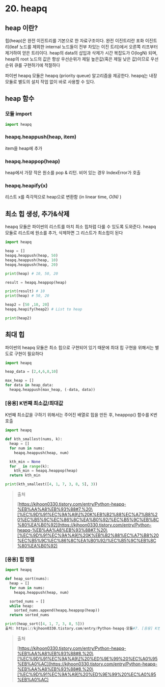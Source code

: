 # 20. heapq

## heap 이란?

힙(heap)은 완전 이진트리를 기본으로 한 자료구조이다. 완전 이진트리란 포화 이진트리(leaf 노드를 제외한 internal 노드들이 전부 차있는 이진 트리)에서 오른쪽 리프부터 제거하여 얻은 트리이다. heap의 data의 삽입과 삭제가  시간 복잡도가 O(logN) 되며, heap의 root 노드의 값은 항상 우선순위가 제일 높은값(혹은 제일 낮은 값)이므로 우선순위 큐를 구현하기에 적절하다&#x20;

파이썬 heapq 모듈은 heapq (priority queue) 알고리즘을 제공한다. heapq는 내장 모듈로 별도의 설치 작업 없이 바로 사용할 수 있다.

## heap 함수

### 모듈 import

```python
import heapq
```

### heapq.heappush(heap, item)

item을 heap에 추가

### heapq.heappop(heap)

heap에서 가장 작은 원소를 pop & 리턴. 비어 있는 경우 IndexError가 호출

### heapq.heapify(x)

리스트 x를 즉각적으로 heap으로 변환함 (in linear time, _O(N)_ )

## 최소 힙 생성, 추가&삭제

heapq 모듈은 파이썬의 리스트를 마치 최소 힙처럼 다룰 수 있도록 도와준다.  heapq 모듈로 리스트에 원소를 추가, 삭제하면 그 리스트가 최소힙이 된다

```python
import heapq

heap = []
heapq.heappush(heap, 50)
heapq.heappush(heap, 10)
heapq.heappush(heap, 20)

print(heap) # 10, 50, 20

result = heapq.heappop(heap)

print(result) # 10
print(heap) # 50, 20

heap2 = [50 ,10, 20]
heapq.heapify(heap2) # List to heap

print(heap2) 
```

## 최대 힙

파이썬의 heapq 모듈은 최소 힙으로 구현되어 있기 때문에 최대 힙 구현을 위해서는 별도로 구현이 필요하다

```python
import heapq

heap_data = [2,4,6,8,10]

max_heap = []
for data in heap_data:
  heapq.heappush(max_heap, (-data, data))
```

### \[응용] K번째 최소값/최대값 <a href="#id-7.-k" id="id-7.-k"></a>

K번째 최소값을 구하기 위해서는 주어진 배열로 힙을 만든 후, heappop() 함수를 K번 호출

```python
import heapq

def kth_smallest(nums, k):
  heap = []
  for num in nums:
    heapq.heappush(heap, num)

  kth_min = None
  for _ in range(k):
    kth_min = heapq.heappop(heap)
  return kth_min

print(kth_smallest([4, 1, 7, 3, 8, 5], 3))
```

> 출처
>
> [https://kjhoon0330.tistory.com/entry/Python-heapq-%EB%AA%A8%EB%93%88#7.%20\[%EC%9D%91%EC%9A%A9\]%20K%EB%B2%88%EC%A7%B8%20%EC%B5%9C%EC%86%8C%EA%B0%92/%EC%B5%9C%EB%8C%80%EA%B0%92](https://kjhoon0330.tistory.com/entry/Python-heapq-%EB%AA%A8%EB%93%88#7.%20\[%EC%9D%91%EC%9A%A9]%20K%EB%B2%88%EC%A7%B8%20%EC%B5%9C%EC%86%8C%EA%B0%92/%EC%B5%9C%EB%8C%80%EA%B0%92)

### \[응용] 힙 정렬 <a href="#id-8." id="id-8."></a>

```python
import heapq

def heap_sort(nums):
  heap = []
  for num in nums:
    heapq.heappush(heap, num)

  sorted_nums = []
  while heap:
    sorted_nums.append(heapq.heappop(heap))
  return sorted_nums

print(heap_sort([4, 1, 7, 3, 8, 5]))
출처: https://kjhoon0330.tistory.com/entry/Python-heapq-모듈#7. [응용] K번째 최소값/최대값 [Jahni's Blog:티스토리]
```

> 출처
>
> [https://kjhoon0330.tistory.com/entry/Python-heapq-%EB%AA%A8%EB%93%88#8.%20\[%EC%9D%91%EC%9A%A9\]%20%ED%9E%99%20%EC%A0%95%EB%A0%AC](https://kjhoon0330.tistory.com/entry/Python-heapq-%EB%AA%A8%EB%93%88#8.%20\[%EC%9D%91%EC%9A%A9]%20%ED%9E%99%20%EC%A0%95%EB%A0%AC)
